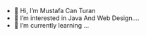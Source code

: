 - 👋 Hi, I’m Mustafa Can Turan
- 👀 I’m interested in Java And Web Design....
- 🌱 I’m currently learning ...
